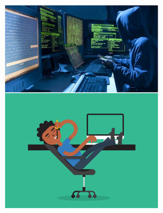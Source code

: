 ![Image alt](https://github.com/Askar312/Askar312/blob/main/tehprog.jpg)
![Image alt](https://github.com/Askar312/Askar312/blob/main/5eKX.gif)
